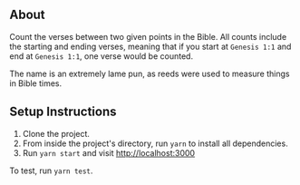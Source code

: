## About

Count the verses between two given points in the Bible. All counts include the starting and ending verses, meaning that if you start at `Genesis 1:1` and end at `Genesis 1:1`, one verse would be counted.

The name is an extremely lame pun, as reeds were used to measure things in Bible times.

## Setup Instructions

1. Clone the project.
2. From inside the project's directory, run `yarn` to install all dependencies.
3. Run `yarn start` and visit [http://localhost:3000](http://localhost:3000)

To test, run `yarn test`.

